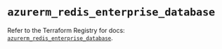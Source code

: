 # `azurerm_redis_enterprise_database`

Refer to the Terraform Registry for docs: [`azurerm_redis_enterprise_database`](https://registry.terraform.io/providers/hashicorp/azurerm/4.41.0/docs/resources/redis_enterprise_database).
